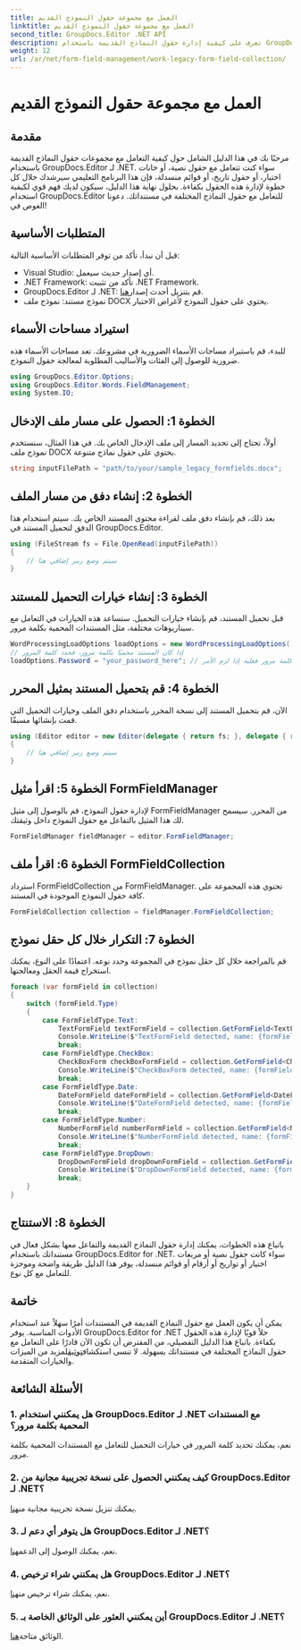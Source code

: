```yaml
---
title: العمل مع مجموعة حقول النموذج القديم
linktitle: العمل مع مجموعة حقول النموذج القديم
second_title: GroupDocs.Editor .NET API
description: تعرف على كيفية إدارة حقول النماذج القديمة باستخدام GroupDocs.Editor لـ .NET من خلال دليلنا التفصيلي. مثالي للتعامل مع حقول النص ومربعات الاختيار والتواريخ والمزيد.
weight: 12
url: /ar/net/form-field-management/work-legacy-form-field-collection/
---
```


# العمل مع مجموعة حقول النموذج القديم

## مقدمة
مرحبًا بك في هذا الدليل الشامل حول كيفية التعامل مع مجموعات حقول النماذج القديمة باستخدام GroupDocs.Editor لـ .NET. سواء كنت تتعامل مع حقول نصية، أو خانات اختيار، أو حقول تاريخ، أو قوائم منسدلة، فإن هذا البرنامج التعليمي سيرشدك خلال كل خطوة لإدارة هذه الحقول بكفاءة. بحلول نهاية هذا الدليل، سيكون لديك فهم قوي لكيفية استخدام GroupDocs.Editor للتعامل مع حقول النماذج المختلفة في مستنداتك. دعونا الغوص في!
## المتطلبات الأساسية
قبل أن نبدأ، تأكد من توفر المتطلبات الأساسية التالية:
- Visual Studio: أي إصدار حديث سيعمل.
- .NET Framework: تأكد من تثبيت .NET Framework.
-  GroupDocs.Editor لـ .NET: قم بتنزيل أحدث إصدار[هنا](https://releases.groupdocs.com/editor/net/).
- نموذج مستند: نموذج ملف DOCX يحتوي على حقول النموذج لأغراض الاختبار.
## استيراد مساحات الأسماء
للبدء، قم باستيراد مساحات الأسماء الضرورية في مشروعك. تعد مساحات الأسماء هذه ضرورية للوصول إلى الفئات والأساليب المطلوبة لمعالجة حقول النموذج.
```csharp
using GroupDocs.Editor.Options;
using GroupDocs.Editor.Words.FieldManagement;
using System.IO;
```
## الخطوة 1: الحصول على مسار ملف الإدخال
أولاً، تحتاج إلى تحديد المسار إلى ملف الإدخال الخاص بك. في هذا المثال، سنستخدم نموذج ملف DOCX يحتوي على حقول نماذج متنوعة.
```csharp
string inputFilePath = "path/to/your/sample_legacy_formfields.docx";
```
## الخطوة 2: إنشاء دفق من مسار الملف
بعد ذلك، قم بإنشاء دفق ملف لقراءة محتوى المستند الخاص بك. سيتم استخدام هذا الدفق لتحميل المستند في GroupDocs.Editor.
```csharp
using (FileStream fs = File.OpenRead(inputFilePath))
{
    // سيتم وضع رمز إضافي هنا
}
```
## الخطوة 3: إنشاء خيارات التحميل للمستند
قبل تحميل المستند، قم بإنشاء خيارات التحميل. ستساعد هذه الخيارات في التعامل مع سيناريوهات مختلفة، مثل المستندات المحمية بكلمة مرور.
```csharp
WordProcessingLoadOptions loadOptions = new WordProcessingLoadOptions();
// إذا كان المستند محميًا بكلمة مرور، فحدد كلمة المرور
loadOptions.Password = "your_password_here"; // استخدم كلمة مرور فعلية إذا لزم الأمر
```
## الخطوة 4: قم بتحميل المستند بمثيل المحرر
الآن، قم بتحميل المستند إلى نسخة المحرر باستخدام دفق الملف وخيارات التحميل التي قمت بإنشائها مسبقًا.
```csharp
using (Editor editor = new Editor(delegate { return fs; }, delegate { return loadOptions; }))
{
    // سيتم وضع رمز إضافي هنا
}
```
## الخطوة 5: اقرأ مثيل FormFieldManager
لإدارة حقول النموذج، قم بالوصول إلى مثيل FormFieldManager من المحرر. سيسمح لك هذا المثيل بالتفاعل مع حقول النموذج داخل وثيقتك.
```csharp
FormFieldManager fieldManager = editor.FormFieldManager;
```
## الخطوة 6: اقرأ ملف FormFieldCollection
استرداد FormFieldCollection من FormFieldManager. تحتوي هذه المجموعة على كافة حقول النموذج الموجودة في المستند.
```csharp
FormFieldCollection collection = fieldManager.FormFieldCollection;
```
## الخطوة 7: التكرار خلال كل حقل نموذج
قم بالمراجعة خلال كل حقل نموذج في المجموعة وحدد نوعه. اعتمادًا على النوع، يمكنك استخراج قيمة الحقل ومعالجتها.
```csharp
foreach (var formField in collection)
{
    switch (formField.Type)
    {
        case FormFieldType.Text:
            TextFormField textFormField = collection.GetFormField<TextFormField>(formField.Name);
            Console.WriteLine($"TextFormField detected, name: {formField.Name}, value: {textFormField.Value}");
            break;
        case FormFieldType.CheckBox:
            CheckBoxForm checkBoxFormField = collection.GetFormField<CheckBoxForm>(formField.Name);
            Console.WriteLine($"CheckBoxForm detected, name: {formField.Name}, value: {checkBoxFormField.Value}");
            break;
        case FormFieldType.Date:
            DateFormField dateFormField = collection.GetFormField<DateFormField>(formField.Name);
            Console.WriteLine($"DateFormField detected, name: {formField.Name}, value: {dateFormField.Value}");
            break;
        case FormFieldType.Number:
            NumberFormField numberFormField = collection.GetFormField<NumberFormField>(formField.Name);
            Console.WriteLine($"NumberFormField detected, name: {formField.Name}, value: {numberFormField.Value}");
            break;
        case FormFieldType.DropDown:
            DropDownFormField dropDownFormField = collection.GetFormField<DropDownFormField>(formField.Name);
            Console.WriteLine($"DropDownFormField detected, name: {formField.Name}, value selected: {dropDownFormField.Value[dropDownFormField.SelectedIndex]}");
            break;
    }
}
```
## الخطوة 8: الاستنتاج
باتباع هذه الخطوات، يمكنك إدارة حقول النماذج القديمة والتفاعل معها بشكل فعال في مستنداتك باستخدام GroupDocs.Editor for .NET. سواء كانت حقول نصية أو مربعات اختيار أو تواريخ أو أرقام أو قوائم منسدلة، يوفر هذا الدليل طريقة واضحة وموجزة للتعامل مع كل نوع.
## خاتمة
 يمكن أن يكون العمل مع حقول النماذج القديمة في المستندات أمرًا سهلاً عند استخدام الأدوات المناسبة. يوفر GroupDocs.Editor for .NET حلاً قويًا لإدارة هذه الحقول بكفاءة. باتباع هذا الدليل التفصيلي، من المفترض أن تكون الآن قادرًا على التعامل مع حقول النماذج المختلفة في مستنداتك بسهولة. لا تنسى استكشاف[توثيق](https://tutorials.groupdocs.com/editor/net/)لمزيد من الميزات والخيارات المتقدمة.
## الأسئلة الشائعة
### 1. هل يمكنني استخدام GroupDocs.Editor لـ .NET مع المستندات المحمية بكلمة مرور؟
نعم، يمكنك تحديد كلمة المرور في خيارات التحميل للتعامل مع المستندات المحمية بكلمة مرور.
### 2. كيف يمكنني الحصول على نسخة تجريبية مجانية من GroupDocs.Editor لـ .NET؟
 يمكنك تنزيل نسخة تجريبية مجانية من[هنا](https://releases.groupdocs.com/).
### 3. هل يتوفر أي دعم لـ GroupDocs.Editor لـ .NET؟
 نعم، يمكنك الوصول إلى الدعم[هنا](https://forum.groupdocs.com/c/editor/20).
### 4. هل يمكنني شراء ترخيص GroupDocs.Editor لـ .NET؟
 نعم، يمكنك شراء ترخيص من[هنا](https://purchase.groupdocs.com/buy).
### 5. أين يمكنني العثور على الوثائق الخاصة بـ GroupDocs.Editor لـ .NET؟
الوثائق متاحة[هنا](https://tutorials.groupdocs.com/editor/net/).